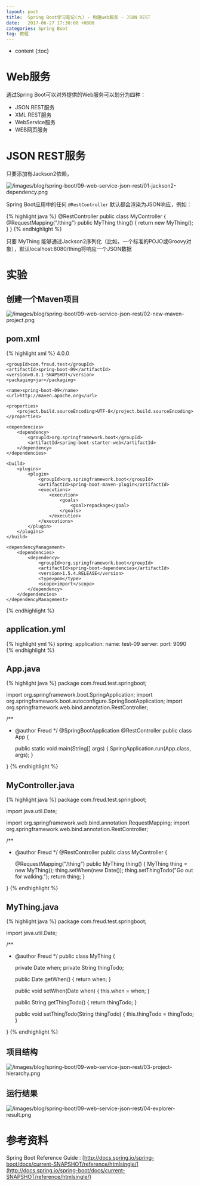```yaml
---
layout: post
title:  Spring Boot学习笔记(九) - 构建web服务 - JSON REST
date:   2017-06-27 17:30:00 +0800
categories: Spring Boot
tag: 教程
---
```


* content
{:toc}


Web服务
==================

通过Spring Boot可以对外提供的Web服务可以划分为四种：

+ JSON REST服务
+ XML REST服务
+ WebService服务
+ WEB网页服务


JSON REST服务
==================

只要添加有Jackson2依赖，

![/images/blog/spring-boot/09-web-service-json-rest/01-jackson2-dependency.png](/images/blog/spring-boot/09-web-service-json-rest/01-jackson2-dependency.png)

Spring Boot应用中的任何 `@RestController` 默认都会渲染为JSON响应，例如：

{% highlight java %}
@RestController
public class MyController {
	@RequestMapping("/thing")
	public MyThing thing() {
		return new MyThing();
	}
}
{% endhighlight %}

只要 MyThing 能够通过Jackson2序列化（比如，一个标准的POJO或Groovy对象），默认localhost:8080/thing将响应一个JSON数据


实验
==================

创建一个Maven项目
------------------

![/images/blog/spring-boot/09-web-service-json-rest/02-new-maven-project.png](/images/blog/spring-boot/09-web-service-json-rest/02-new-maven-project.png)

pom.xml
------------------

{% highlight xml %}
<project xmlns="http://maven.apache.org/POM/4.0.0" xmlns:xsi="http://www.w3.org/2001/XMLSchema-instance"
	xsi:schemaLocation="http://maven.apache.org/POM/4.0.0 http://maven.apache.org/xsd/maven-4.0.0.xsd">
	<modelVersion>4.0.0</modelVersion>

	<groupId>com.freud.test</groupId>
	<artifactId>spring-boot-09</artifactId>
	<version>0.0.1-SNAPSHOT</version>
	<packaging>jar</packaging>

	<name>spring-boot-09</name>
	<url>http://maven.apache.org</url>

	<properties>
		<project.build.sourceEncoding>UTF-8</project.build.sourceEncoding>
	</properties>

	<dependencies>
		<dependency>
			<groupId>org.springframework.boot</groupId>
			<artifactId>spring-boot-starter-web</artifactId>
		</dependency>
	</dependencies>

	<build>
		<plugins>
			<plugin>
				<groupId>org.springframework.boot</groupId>
				<artifactId>spring-boot-maven-plugin</artifactId>
				<executions>
					<execution>
						<goals>
							<goal>repackage</goal>
						</goals>
					</execution>
				</executions>
			</plugin>
		</plugins>
	</build>

	<dependencyManagement>
		<dependencies>
			<dependency>
				<groupId>org.springframework.boot</groupId>
				<artifactId>spring-boot-dependencies</artifactId>
				<version>1.5.4.RELEASE</version>
				<type>pom</type>
				<scope>import</scope>
			</dependency>
		</dependencies>
	</dependencyManagement>
</project>
{% endhighlight %}

application.yml
------------------

{% highlight yml %}
spring:
  application:
    name: test-09
server:
  port: 9090
{% endhighlight %}

App.java
------------------

{% highlight java %}
package com.freud.test.springboot;

import org.springframework.boot.SpringApplication;
import org.springframework.boot.autoconfigure.SpringBootApplication;
import org.springframework.web.bind.annotation.RestController;

/**
 * @author Freud
 */
@SpringBootApplication
@RestController
public class App {

	public static void main(String[] args) {
		SpringApplication.run(App.class, args);
	}

}
{% endhighlight %}

MyController.java
------------------

{% highlight java %}
package com.freud.test.springboot;

import java.util.Date;

import org.springframework.web.bind.annotation.RequestMapping;
import org.springframework.web.bind.annotation.RestController;

/**
 * @author Freud
 */
@RestController
public class MyController {

	@RequestMapping("/thing")
	public MyThing thing() {
		MyThing thing = new MyThing();
		thing.setWhen(new Date());
		thing.setThingTodo("Go out for walking.");
		return thing;
	}

}
{% endhighlight %}

MyThing.java
------------------

{% highlight java %}
package com.freud.test.springboot;

import java.util.Date;

/**
 * @author Freud
 */
public class MyThing {

	private Date when;
	private String thingTodo;

	public Date getWhen() {
		return when;
	}

	public void setWhen(Date when) {
		this.when = when;
	}

	public String getThingTodo() {
		return thingTodo;
	}

	public void setThingTodo(String thingTodo) {
		this.thingTodo = thingTodo;
	}

}
{% endhighlight %}

项目结构
------------------

![/images/blog/spring-boot/09-web-service-json-rest/03-project-hierarchy.png](/images/blog/spring-boot/09-web-service-json-rest/03-project-hierarchy.png)

运行结果
------------------

![/images/blog/spring-boot/09-web-service-json-rest/04-explorer-result.png](/images/blog/spring-boot/09-web-service-json-rest/04-explorer-result.png)


参考资料
==================

Spring Boot Reference Guide : [http://docs.spring.io/spring-boot/docs/current-SNAPSHOT/reference/htmlsingle/](http://docs.spring.io/spring-boot/docs/current-SNAPSHOT/reference/htmlsingle/)
